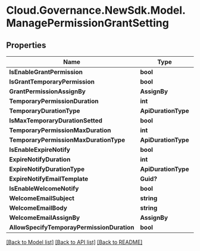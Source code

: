 # Cloud.Governance.NewSdk.Model.ManagePermissionGrantSetting
## Properties

Name | Type | Description | Notes
------------ | ------------- | ------------- | -------------
**IsEnableGrantPermission** | **bool** |  | [optional] 
**IsGrantTemporaryPermission** | **bool** |  | [optional] 
**GrantPermissionAssignBy** | **AssignBy** |  | [optional] 
**TemporaryPermissionDuration** | **int** |  | [optional] 
**TemporaryDurationType** | **ApiDurationType** |  | [optional] 
**IsMaxTemporaryDurationSetted** | **bool** |  | [optional] 
**TemporaryPermissionMaxDuration** | **int** |  | [optional] 
**TemporaryPermissionMaxDurationType** | **ApiDurationType** |  | [optional] 
**IsEnableExpireNotify** | **bool** |  | [optional] 
**ExpireNotifyDuration** | **int** |  | [optional] 
**ExpireNotifyDurationType** | **ApiDurationType** |  | [optional] 
**ExpireNotifyEmailTemplate** | **Guid?** |  | [optional] 
**IsEnableWelcomeNotify** | **bool** |  | [optional] 
**WelcomeEmailSubject** | **string** |  | [optional] 
**WelcomeEmailBody** | **string** |  | [optional] 
**WelcomeEmailAssignBy** | **AssignBy** |  | [optional] 
**AllowSpecifyTemporayPermissionDuration** | **bool** |  | [optional] 

[[Back to Model list]](../README.md#documentation-for-models) [[Back to API list]](../README.md#documentation-for-api-endpoints) [[Back to README]](../README.md)

